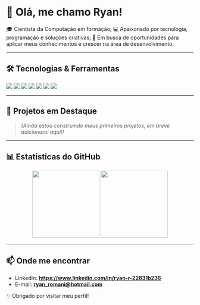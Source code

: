 # 👋 Olá, me chamo Ryan!

🎓 Cientista da Computação em formação;
💻 Apaixonado por tecnologia, programação e soluções criativas;
🚀 Em busca de oportunidades para aplicar meus conhecimentos e crescer na área de desenvolvimento.

---

## 🛠️ Tecnologias & Ferramentas
<p>
  <img src="https://img.shields.io/badge/-Python-3776AB?logo=python&logoColor=white" />
  <img src="https://img.shields.io/badge/-Java-007396?logo=java&logoColor=white" />
  <img src="https://img.shields.io/badge/-HTML5-E34F26?logo=html5&logoColor=white" />
  <img src="https://img.shields.io/badge/-CSS3-1572B6?logo=css3&logoColor=white" />
  <img src="https://img.shields.io/badge/-JavaScript-F7DF1E?logo=javascript&logoColor=black" />
  <img src="https://img.shields.io/badge/-SQL-4479A1?logo=postgresql&logoColor=white" />
  <img src="https://img.shields.io/badge/-SAP-0FAAFF?logo=sap&logoColor=white" />
</p>

---

## 📌 Projetos em Destaque
> *(Ainda estou construindo meus primeiros projetos, em breve adicionarei aqui!)*  

---

## 📊 Estatísticas do GitHub
<p align="center">
  <img height="180em" src="https://github-readme-stats.vercel.app/api?username=r1an17&show_icons=true&theme=tokyonight&hide_border=true" />
  <img height="180em" src="https://github-readme-stats.vercel.app/api/top-langs/?username=r1an17&layout=compact&theme=tokyonight&hide_border=true"/>
</p>

---

## 📫 Onde me encontrar
- LinkedIn: **https://www.linkedin.com/in/ryan-r-22831b236**
- E-mail: **ryan_romani@hotmail.com**  

✨ Obrigado por visitar meu perfil!
